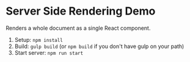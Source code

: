 # Server Side Rendering Demo

Renders a whole document as a single React component.

1. Setup: `npm install`
2. Build: `gulp build` (or `npm build` if you don't have gulp on your path)
3. Start server: `npm run start`
